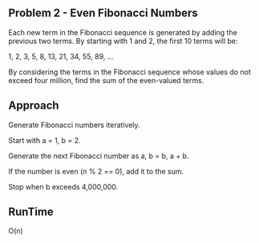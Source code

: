 ## Problem 2 - Even Fibonacci Numbers

Each new term in the Fibonacci sequence is generated by adding the previous two terms. By starting with 1 and 2, the first 10 terms will be:

1, 2, 3, 5, 8, 13, 21, 34, 55, 89, ...

By considering the terms in the Fibonacci sequence whose values do not exceed four million, find the sum of the even-valued terms.

## Approach

Generate Fibonacci numbers iteratively.

Start with a = 1, b = 2.

Generate the next Fibonacci number as a, b = b, a + b.

If the number is even (n % 2 == 0), add it to the sum.

Stop when b exceeds 4,000,000.

## RunTime

O(n)

